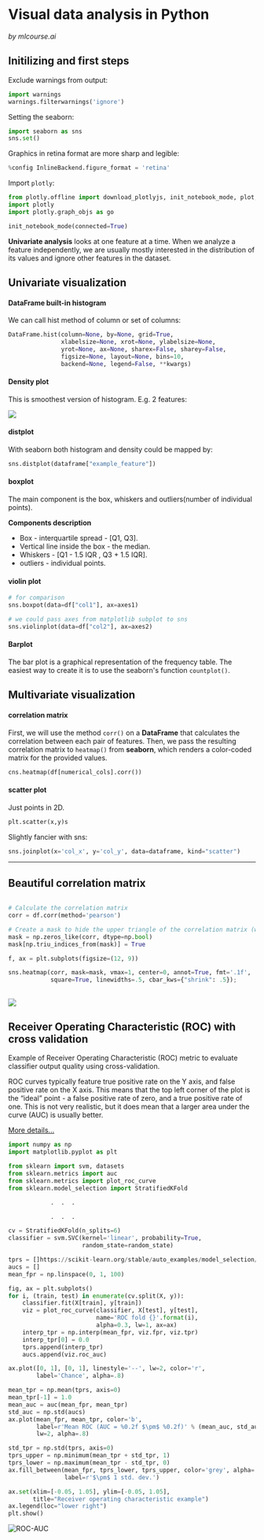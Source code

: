 # Visual data analysis in Python
*by mlcourse.ai*

## Initilizing and first steps
Exclude warnings from output:
``` python
import warnings
warnings.filterwarnings('ignore')
```
Setting the seaborn:
``` python
import seaborn as sns
sns.set()
```
Graphics in retina format are more sharp and legible:
``` python
%config InlineBackend.figure_format = 'retina'
```
Import ```plotly```:
``` python
from plotly.offline import download_plotlyjs, init_notebook_mode, plot, iplot
import plotly
import plotly.graph_objs as go

init_notebook_mode(connected=True)
```

**Univariate analysis** looks at one feature at a time. When we analyze a feature independently, we are usually mostly interested in the distribution of its values and ignore other features in the dataset.

## Univariate visualization

#### DataFrame built-in histogram

We can call hist method of column or set of columns:
``` python
DataFrame.hist(column=None, by=None, grid=True,
               xlabelsize=None, xrot=None, ylabelsize=None,
               yrot=None, ax=None, sharex=False, sharey=False,
               figsize=None, layout=None, bins=10,
               backend=None, legend=False, **kwargs)
```
#### Density plot

This is smoothest version of histogram. E.g. 2 features:

![](assets/data_visualization-4e0777bb.png)


#### distplot
With seaborn both histogram and density could be mapped by:
``` python
sns.distplot(dataframe["example_feature"])
```

#### boxplot
The main component is the box, whiskers and outliers(number of individual points).

**Components description**
- Box - interquartile spread - [Q1, Q3].
- Vertical line inside the box - the median.
- Whiskers - [Q1 - 1.5 IQR , Q3 + 1.5 IQR].
- outliers - individual points.

#### violin plot
``` python
# for comparison
sns.boxpot(data=df["col1"], ax=axes1)

# we could pass axes from matplotlib subplot to sns
sns.violinplot(data=df["col2"], ax=axes2)
```
#### Barplot
The bar plot is a graphical representation of the frequency table. The easiest way to create it is to use the seaborn's function ```countplot()```.

## Multivariate visualization

#### correlation matrix

First, we will use the method ```corr()``` on a **DataFrame** that calculates the correlation between each pair of features. Then, we pass the resulting correlation matrix to ```heatmap()``` from **seaborn**, which renders a color-coded matrix for the provided values.
``` python
cns.heatmap(df[numerical_cols].corr())
```

#### scatter plot
Just points in 2D.
``` python
plt.scatter(x,y)s
```
Slightly fancier with sns:
``` python
sns.joinplot(x='col_x', y='col_y', data=dataframe, kind="scatter")
```

-----------------------------------------------------
## Beautiful correlation matrix


``` python

# Calculate the correlation matrix
corr = df.corr(method='pearson')

# Create a mask to hide the upper triangle of the correlation matrix (which is symmetric)
mask = np.zeros_like(corr, dtype=np.bool)
mask[np.triu_indices_from(mask)] = True

f, ax = plt.subplots(figsize=(12, 9))

sns.heatmap(corr, mask=mask, vmax=1, center=0, annot=True, fmt='.1f',
            square=True, linewidths=.5, cbar_kws={"shrink": .5});
```

![](assets/data_visualization-fc24aea5.png)
------------------------------------------


## Receiver Operating Characteristic (ROC) with cross validation

Example of Receiver Operating Characteristic (ROC) metric to evaluate classifier output quality using cross-validation.

ROC curves typically feature true positive rate on the Y axis, and false positive rate on the X axis. This means that the top left corner of the plot is the “ideal” point - a false positive rate of zero, and a true positive rate of one. This is not very realistic, but it does mean that a larger area under the curve (AUC) is usually better.

[More details...](https://scikit-learn.org/stable/auto_examples/model_selection/plot_roc_crossval.html#sphx-glr-auto-examples-model-selection-plot-roc-crossval-py)
``` python
import numpy as np
import matplotlib.pyplot as plt

from sklearn import svm, datasets
from sklearn.metrics import auc
from sklearn.metrics import plot_roc_curve
from sklearn.model_selection import StratifiedKFold

            .  .  .

            .  .  .

cv = StratifiedKFold(n_splits=6)
classifier = svm.SVC(kernel='linear', probability=True,
                     random_state=random_state)

tprs = []https://scikit-learn.org/stable/auto_examples/model_selection/plot_roc_crossval.html#sphx-glr-auto-examples-model-selection-plot-roc-crossval-py
aucs = []
mean_fpr = np.linspace(0, 1, 100)

fig, ax = plt.subplots()
for i, (train, test) in enumerate(cv.split(X, y)):
    classifier.fit(X[train], y[train])
    viz = plot_roc_curve(classifier, X[test], y[test],
                         name='ROC fold {}'.format(i),
                         alpha=0.3, lw=1, ax=ax)
    interp_tpr = np.interp(mean_fpr, viz.fpr, viz.tpr)
    interp_tpr[0] = 0.0
    tprs.append(interp_tpr)
    aucs.append(viz.roc_auc)

ax.plot([0, 1], [0, 1], linestyle='--', lw=2, color='r',
        label='Chance', alpha=.8)

mean_tpr = np.mean(tprs, axis=0)
mean_tpr[-1] = 1.0
mean_auc = auc(mean_fpr, mean_tpr)
std_auc = np.std(aucs)
ax.plot(mean_fpr, mean_tpr, color='b',
        label=r'Mean ROC (AUC = %0.2f $\pm$ %0.2f)' % (mean_auc, std_auc),
        lw=2, alpha=.8)

std_tpr = np.std(tprs, axis=0)
tprs_upper = np.minimum(mean_tpr + std_tpr, 1)
tprs_lower = np.maximum(mean_tpr - std_tpr, 0)
ax.fill_between(mean_fpr, tprs_lower, tprs_upper, color='grey', alpha=.2,
                label=r'$\pm$ 1 std. dev.')

ax.set(xlim=[-0.05, 1.05], ylim=[-0.05, 1.05],
       title="Receiver operating characteristic example")
ax.legend(loc="lower right")
plt.show()
```

![ROC-AUC](assets/data_visualization-cf43e31f.png)
